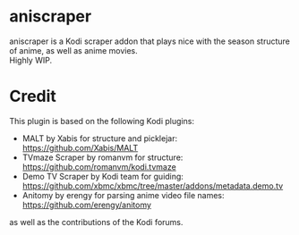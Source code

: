 # aniscraper
aniscraper is a Kodi scraper addon that plays nice with the season structure of anime, as well as anime movies.  
Highly WIP.  
  
# Credit
This plugin is based on the following Kodi plugins:  
- MALT by Xabis for structure and picklejar: https://github.com/Xabis/MALT  
- TVmaze Scraper by romanvm for structure: https://github.com/romanvm/kodi.tvmaze  
- Demo TV Scraper by Kodi team for guiding: https://github.com/xbmc/xbmc/tree/master/addons/metadata.demo.tv  
- Anitomy by erengy for parsing anime video file names: https://github.com/erengy/anitomy  
  
as well as the contributions of the Kodi forums.